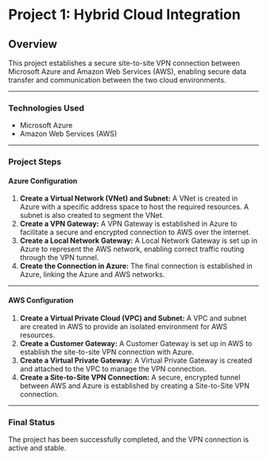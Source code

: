 # Project 1: Hybrid Cloud Integration

## Overview

This project establishes a secure site-to-site VPN connection between Microsoft Azure and Amazon Web Services (AWS), enabling secure data transfer and communication between the two cloud environments.

---

### Technologies Used

* Microsoft Azure
* Amazon Web Services (AWS)

---

### Project Steps

#### **Azure Configuration**

1.  **Create a Virtual Network (VNet) and Subnet:** A VNet is created in Azure with a specific address space to host the required resources. A subnet is also created to segment the VNet. 
2.  **Create a VPN Gateway:** A VPN Gateway is established in Azure to facilitate a secure and encrypted connection to AWS over the internet. 
3.  **Create a Local Network Gateway:** A Local Network Gateway is set up in Azure to represent the AWS network, enabling correct traffic routing through the VPN tunnel. 
4.  **Create the Connection in Azure:** The final connection is established in Azure, linking the Azure and AWS networks. 

---

#### **AWS Configuration**

1.  **Create a Virtual Private Cloud (VPC) and Subnet:** A VPC and subnet are created in AWS to provide an isolated environment for AWS resources. 
2.  **Create a Customer Gateway:** A Customer Gateway is set up in AWS to establish the site-to-site VPN connection with Azure. 
3.  **Create a Virtual Private Gateway:** A Virtual Private Gateway is created and attached to the VPC to manage the VPN connection.
4.  **Create a Site-to-Site VPN Connection:** A secure, encrypted tunnel between AWS and Azure is established by creating a Site-to-Site VPN connection. 

---

### Final Status

The project has been successfully completed, and the VPN connection is active and stable.